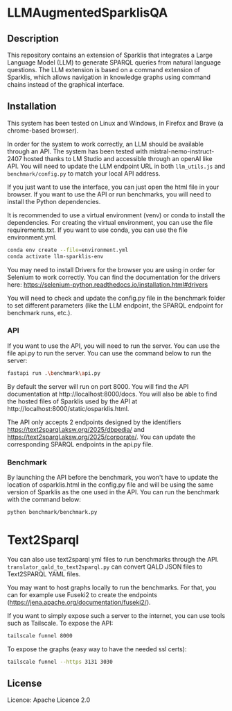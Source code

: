 # LLMAugmentedSparklisQA

## Description

This repository contains an extension of Sparklis that integrates a Large Language Model (LLM) to generate SPARQL queries from natural language questions. The LLM extension is based on a command extension of Sparklis, which allows navigation in knowledge graphs using command chains instead of the graphical interface.

## Installation

This system has been tested on Linux and Windows, in Firefox and Brave (a chrome-based browser).

In order for the system to work correctly, an LLM should be available through an API. The system has been tested with mistral-nemo-instruct-2407 hosted thanks to LM Studio and accessible through an openAI like API. You will need to update the LLM endpoint URL in both `llm_utils.js` and `benchmark/config.py` to match your local API address.

If you just want to use the interface, you can just open the html file in your browser. If you want to use the API or run benchmarks, you will need to install the Python dependencies.

It is recommended to use a virtual environment (venv) or conda to install the dependencies.
For creating the virtual environment, you can use the file requirements.txt. 
If you want to use conda, you can use the file environment.yml.
```bash
conda env create --file=environment.yml
conda activate llm-sparklis-env
```

You may need to install Drivers for the browser you are using in order for Selenium to work correctly. You can find the documentation for the drivers here: https://selenium-python.readthedocs.io/installation.html#drivers

You will need to check and update the config.py file in the benchmark folder to set different parameters (like the LLM endpoint, the SPARQL endpoint for benchmark runs, etc.).

### API

If you want to use the API, you will need to run the server. You can use the file api.py to run the server. You can use the command below to run the server:
```bash
fastapi run .\benchmark\api.py  
```
By default the server will run on port 8000. 
You will find the API documentation at http://localhost:8000/docs.
You will also be able to find the hosted files of Sparklis used by the API at http://localhost:8000/static/osparklis.html.

The API only accepts 2 endpoints designed by the identifiers https://text2sparql.aksw.org/2025/dbpedia/ and https://text2sparql.aksw.org/2025/corporate/. You can update the corresponding SPARQL endpoints in the api.py file.

### Benchmark

By launching the API before the benchmark, you won't have to update the location of osparklis.html in the config.py file and will be using the same version of Sparklis as the one used in the API.
You can run the benchmark with the command below:
```bash
python benchmark/benchmark.py
```

# Text2Sparql

You can also use text2sparql yml files to run benchmarks through the API.
`translator_qald_to_text2sparql.py` can convert QALD JSON files to Text2SPARQL YAML files.


You may want to host graphs locally to run the benchmarks.
For that, you can for example use Fuseki2 to create the endpoints (https://jena.apache.org/documentation/fuseki2/).


If you want to simply expose such a server to the internet, you can use tools such as Tailscale.
To expose the API:
```bash
tailscale funnel 8000
```
To expose the graphs (easy way to have the needed ssl certs):
```bash
tailscale funnel --https 3131 3030
```

## License

Licence: Apache Licence 2.0